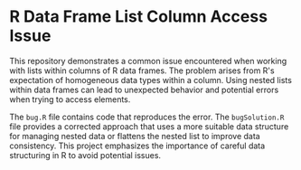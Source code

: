 # R Data Frame List Column Access Issue

This repository demonstrates a common issue encountered when working with lists within columns of R data frames.  The problem arises from R's expectation of homogeneous data types within a column.  Using nested lists within data frames can lead to unexpected behavior and potential errors when trying to access elements.

The `bug.R` file contains code that reproduces the error. The `bugSolution.R` file provides a corrected approach that uses a more suitable data structure for managing nested data or flattens the nested list to improve data consistency.  This project emphasizes the importance of careful data structuring in R to avoid potential issues. 
